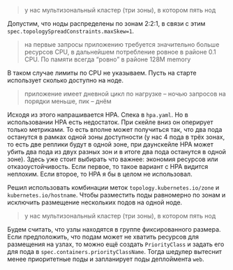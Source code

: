 > у нас мультизональный кластер (три зоны), в котором пять нод

Допустим, что ноды распределены по зонам 2:2:1, в связи с этим `spec.topologySpreadConstraints.maxSkew=1`.
> на первые запросы приложению требуется значительно больше ресурсов CPU, в дальнейшем потребление ровное в районе 0.1 CPU. По памяти всегда “ровно” в районе 128M memory

В таком случае лимиты по CPU не указываем. Пусть на старте использует сколько доступно на ноде.
> приложение имеет дневной цикл по нагрузке – ночью запросов на порядки меньше, пик – днём

Исходя из этого напрашивается HPA. Спека в `hpa.yaml`. Но в использовании HPA есть недостаток. При скейле вниз он оперирует только метриками. То есть вполне может получиться так, что два пода останутся в рамках одной зоны доступности (у нас 4 пода в трёх зонах, то есть две реплики будут в одной зоне, при даунскейле HPA может убить два пода из двух разных зон и в итоге два пода останутся в одной зоне). Здесь уже стоит выбирать что важнее: экономия ресурсов или отказоустойчивость. Если первое, то такое вариант с HPA видится неплохим. Если второе, то HPA я бы в целом не использовал.

Решил использовать комбинации меток `topology.kubernetes.io/zone` и `kubernetes.io/hostname`. Чтобы разместить поды равномерно по зонам и исключить размещение нескольких подов на одной ноде.

>у нас мультизональный кластер (три зоны), в котором пять нод

Будем считать, что узлы находятся в группе фиксированного размера. Если предположить, что подам может не хватить ресурсов для размещения на узлах, то можно ещё создать `PriorityClass` и задать его для пода в `spec.containers.priorityClassName`. Тогда шедулер вытеснит менее приоритетные поды и запланирует поды деплоймента `web`.
